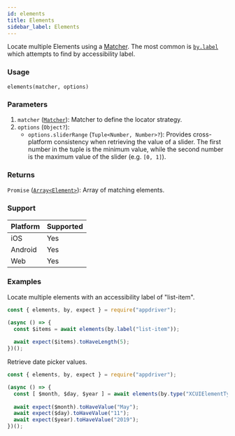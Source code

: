 ```yaml
---
id: elements
title: Elements
sidebar_label: Elements
---
```


Locate multiple Elements using a [Matcher](./matchers.md). The most common is [`by.label`](./matchers/label.md) which attempts to find by accessibility label.

### Usage

```text
elements(matcher, options)
```

### Parameters

1. `matcher` ([`Matcher`](./matchers.md)): Matcher to define the locator strategy.
2. `options` (`Object?`):
    - `options.sliderRange` (`Tuple<Number, Number>?`): Provides cross-platform consistency when retrieving the value of a slider. The first number in the tuple is the minimum value, while the second number is the maximum value of the slider (e.g. `[0, 1]`).

### Returns

`Promise` ([`Array<Element>`](./element.md)): Array of matching elements.

### Support

| Platform | Supported |
| -------- | --------- |
| iOS      | Yes       |
| Android  | Yes       |
| Web      | Yes       |

### Examples

Locate multiple elements with an accessibility label of "list-item".

```javascript
const { elements, by, expect } = require("appdriver");

(async () => {
  const $items = await elements(by.label("list-item"));
  
  await expect($items).toHaveLength(5);
})();
```

Retrieve date picker values. 

```javascript
const { elements, by, expect } = require("appdriver");

(async () => {
  const [ $month, $day, $year ] = await elements(by.type("XCUIElementTypePickerWheel"));
    
  await expect($month).toHaveValue("May");
  await expect($day).toHaveValue("11");
  await expect($year).toHaveValue("2019");
})();
```